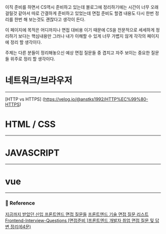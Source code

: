 <p><img alt="" src="https://velog.velcdn.com/images/anstks1992/post/1a4dd2c4-8ed7-44d4-83bb-f7b2e500b9d2/image.png" /></p>
<p>이직 준비를 하면서 CS역시 준비하고 있는데 블로그에 정리하기에는 시간이 너무 오래걸릴것 같아서 따로 간결하게 준비하고 있었는데 면접 준비도 할겸 내용도 다시 한번 정리를 한번 해 보는것도 괜찮다고 생각이 든다.</p>
<p>이 페이지에 목적은 어디까지나 면접 대비용 이기 때문에 CS을 전문적으로 세세하게 정리하기 보다는 핵심내용만 그러나 내가 이해할 수 있게 너무 가볍지 않게 각각의 페이지에 정리 할 생각이다.</p>
<p>주제는 다른 분들이 정리해놓으신 예상 면접 질문들 중 겹치고 자주 보이는 중요한 질문들 위주로 정리 할 생각이다.</p>
<h1 id="네트워크브라우저">네트워크/브라우저</h1>
<hr />
<p> [HTTP vs HTTPS] (<a href="https://velog.io/@anstks1992/HTTP%EC%99%80-HTTPS">https://velog.io/@anstks1992/HTTP%EC%99%80-HTTPS</a>)</p>
<h1 id="html--css">HTML / CSS</h1>
<hr />
<h1 id="javascript">JAVASCRIPT</h1>
<hr />
<h1 id="vue">vue</h1>
<hr />
<h3 id="📄-reference">📄 Reference</h3>
<p><a href="https://velog.io/@arthur/%EC%A7%80%EA%B8%88%EA%B9%8C%EC%A7%80-%EB%B0%9B%EC%95%98%EB%8D%98-%EC%8B%A0%EC%9E%85-%ED%94%84%EB%A1%A0%ED%8A%B8%EC%97%94%EB%93%9C-%EB%A9%B4%EC%A0%91-%EC%A7%88%EB%AC%B8%EB%93%A4">지금까지 받았던 신입 프론트엔드 면접 질문들</a>
<a href="https://velog.io/@doheek2/%ED%94%84%EB%A1%A0%ED%8A%B8%EC%97%94%EB%93%9C-%EA%B8%B0%EC%88%A0-%EB%A9%B4%EC%A0%91-%EC%A7%88%EB%AC%B8-%EB%A6%AC%EC%8A%A4%ED%8A%B8">프론트엔드 기술 면접 질문 리스트</a>
<a href="https://github.com/Esoolgnah/Frontend-Interview-Questions">Frontend-Interview-Questions
</a><a href="https://amyhyemi.tistory.com/224">[면접준비 ]프론트엔드 개발자 취업 면접 질문 및 답변 정리(64문)</a></p>